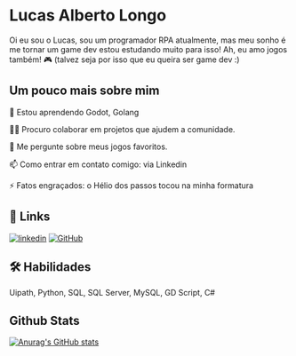 # Lucas Alberto Longo
Oi eu sou o Lucas, sou um programador RPA atualmente, mas meu sonho é me tornar um game dev estou estudando muito para isso! Ah, eu amo jogos também! 🎮 (talvez seja por isso que eu queira ser game dev :)


## Um pouco mais sobre mim
🧠 Estou aprendendo Godot, Golang

👯‍♀️ Procuro colaborar em projetos que ajudem a comunidade.

💬 Me pergunte sobre meus jogos favoritos.

📫 Como entrar em contato comigo: via Linkedin

⚡️ Fatos engraçados: o Hélio dos passos tocou na minha formatura


## 🔗 Links
[![linkedin](https://img.shields.io/badge/Linkedin-0A66C2?style=for-the-badge&logo=linkedin&logoColor=black)](https://www.linkedin.com/in/lucas-a-longo/)
[![GitHub](https://img.shields.io/badge/GitHub-0A66C2?style=for-the-badge&logo=github&logoColor=black)](https://github.com/Loonguinho)

## 🛠 Habilidades
Uipath, Python, SQL, SQL Server, MySQL, GD Script, C#


## Github Stats
[![Anurag's GitHub stats](https://github-readme-stats.vercel.app/api?username=Loonguinho&show_icons=true&theme=radical&hide_title=true)](https://github.com/anuraghazra/github-readme-stats)